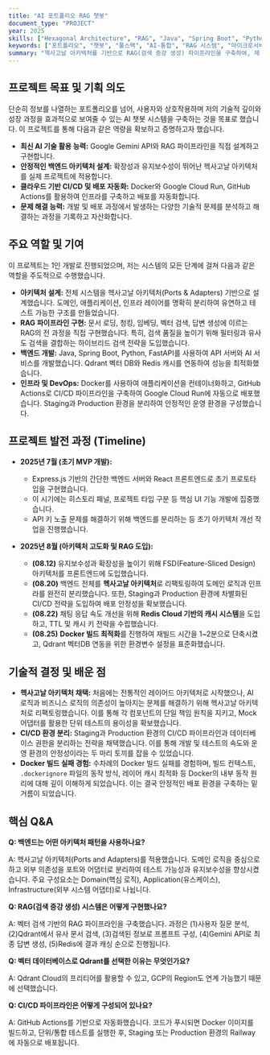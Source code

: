 ```yaml
---
title: "AI 포트폴리오 RAG 챗봇"
document_type: "PROJECT"
year: 2025
skills: ["Hexagonal Architecture", "RAG", "Java", "Spring Boot", "Python", "FastAPI", "React", "Docker", "GCP Cloud Run", "CI/CD", "Qdrant", "Redis", "PostgreSQL", "Gemini API"]
keywords: ["포트폴리오", "챗봇", "풀스택", "AI-통합", "RAG 시스템", "마이크로서비스"]
summary: "헥사고날 아키텍처를 기반으로 RAG(검색 증강 생성) 파이프라인을 구축하여, 제 포트폴리오에 대해 자연어로 답변하는 AI 챗봇 시스템을 설계하고 개발했습니다."
---
```


## 프로젝트 목표 및 기획 의도

단순히 정보를 나열하는 포트폴리오를 넘어, 사용자와 상호작용하며 저의 기술적 깊이와 성장 과정을 효과적으로 보여줄 수 있는 AI 챗봇 시스템을 구축하는 것을 목표로 했습니다. 이 프로젝트를 통해 다음과 같은 역량을 확보하고 증명하고자 했습니다.

- **최신 AI 기술 활용 능력:** Google Gemini API와 RAG 파이프라인을 직접 설계하고 구현합니다.
- **안정적인 백엔드 아키텍처 설계:** 확장성과 유지보수성이 뛰어난 헥사고날 아키텍처를 실제 프로젝트에 적용합니다.
- **클라우드 기반 CI/CD 및 배포 자동화:** Docker와 Google Cloud Run, GitHub Actions를 활용하여 인프라를 구축하고 배포를 자동화합니다.
- **문제 해결 능력:** 개발 및 배포 과정에서 발생하는 다양한 기술적 문제를 분석하고 해결하는 과정을 기록하고 자산화합니다.

## 주요 역할 및 기여

이 프로젝트는 1인 개발로 진행되었으며, 저는 시스템의 모든 단계에 걸쳐 다음과 같은 역할을 주도적으로 수행했습니다.

- **아키텍처 설계:** 전체 시스템을 헥사고날 아키텍처(Ports & Adapters) 기반으로 설계했습니다. 도메인, 애플리케이션, 인프라 레이어를 명확히 분리하여 유연하고 테스트 가능한 구조를 만들었습니다.
- **RAG 파이프라인 구현:** 문서 로딩, 청킹, 임베딩, 벡터 검색, 답변 생성에 이르는 RAG의 전 과정을 직접 구현했습니다. 특히, 검색 품질을 높이기 위해 필터링과 유사도 검색을 결합하는 하이브리드 검색 전략을 도입했습니다.
- **백엔드 개발:** Java, Spring Boot, Python, FastAPI를 사용하여 API 서버와 AI 서비스를 개발했습니다. Qdrant 벡터 DB와 Redis 캐시를 연동하여 성능을 최적화했습니다.
- **인프라 및 DevOps:** Docker를 사용하여 애플리케이션을 컨테이너화하고, GitHub Actions로 CI/CD 파이프라인을 구축하여 Google Cloud Run에 자동으로 배포했습니다. Staging과 Production 환경을 분리하여 안정적인 운영 환경을 구성했습니다.

## 프로젝트 발전 과정 (Timeline)

- **2025년 7월 (초기 MVP 개발):**
  - Express.js 기반의 간단한 백엔드 서버와 React 프론트엔드로 초기 프로토타입을 구현했습니다.
  - 이 시기에는 히스토리 패널, 프로젝트 타입 구분 등 핵심 UI 기능 개발에 집중했습니다.
  - API 키 노출 문제를 해결하기 위해 백엔드를 분리하는 등 초기 아키텍처 개선 작업을 진행했습니다.

- **2025년 8월 (아키텍처 고도화 및 RAG 도입):**
  - **(08.12)** 유지보수성과 확장성을 높이기 위해 FSD(Feature-Sliced Design) 아키텍처를 프론트엔드에 도입했습니다.
  - **(08.20)** 백엔드 전체를 **헥사고날 아키텍처**로 리팩토링하여 도메인 로직과 인프라를 완전히 분리했습니다. 또한, Staging과 Production 환경에 차별화된 CI/CD 전략을 도입하여 배포 안정성을 확보했습니다.
  - **(08.22)** 채팅 응답 속도 개선을 위해 **Redis Cloud 기반의 캐시 시스템**을 도입하고, TTL 및 캐시 키 전략을 수립했습니다.
  - **(08.25)** **Docker 빌드 최적화**를 진행하여 재빌드 시간을 1~2분으로 단축시켰고, Qdrant 벡터DB 연동을 위한 환경변수 설정을 표준화했습니다.

## 기술적 결정 및 배운 점

- **헥사고날 아키텍처 채택:** 처음에는 전통적인 레이어드 아키텍처로 시작했으나, AI 로직과 비즈니스 로직의 의존성이 높아지는 문제를 해결하기 위해 헥사고날 아키텍처로 리팩토링했습니다. 이를 통해 각 컴포넌트의 단일 책임 원칙을 지키고, Mock 어댑터를 활용한 단위 테스트의 용이성을 확보했습니다.
- **CI/CD 환경 분리:** Staging과 Production 환경의 CI/CD 파이프라인과 데이터베이스 권한을 분리하는 전략을 채택했습니다. 이를 통해 개발 및 테스트의 속도와 운영 환경의 안정성이라는 두 마리 토끼를 잡을 수 있었습니다.
- **Docker 빌드 실패 경험:** 수차례의 Docker 빌드 실패를 경험하며, 빌드 컨텍스트, `.dockerignore` 파일의 동작 방식, 레이어 캐시 최적화 등 Docker의 내부 동작 원리에 대해 깊이 이해하게 되었습니다. 이는 결국 안정적인 배포 환경을 구축하는 밑거름이 되었습니다.

## 핵심 Q&A

**Q: 백엔드는 어떤 아키텍처 패턴을 사용하나요?**

A: 헥사고날 아키텍처(Ports and Adapters)를 적용했습니다. 도메인 로직을 중심으로 하고 외부 의존성을 포트와 어댑터로 분리하여 테스트 가능성과 유지보수성을 향상시켰습니다. 주요 구성요소는 Domain(핵심 로직), Application(유스케이스), Infrastructure(외부 시스템 어댑터)로 나뉩니다.

**Q: RAG(검색 증강 생성) 시스템은 어떻게 구현했나요?**

A: 벡터 검색 기반의 RAG 파이프라인을 구축했습니다. 과정은 (1)사용자 질문 분석, (2)Qdrant에서 유사 문서 검색, (3)검색된 정보로 프롬프트 구성, (4)Gemini API로 최종 답변 생성, (5)Redis에 결과 캐싱 순으로 진행됩니다.

**Q: 벡터 데이터베이스로 Qdrant를 선택한 이유는 무엇인가요?**

A: Qdrant Cloud의 프리티어를 활용할 수 있고, GCP의 Region도 연계 가능했기 때문에 선택했습니다. 

**Q: CI/CD 파이프라인은 어떻게 구성되어 있나요?**

A: GitHub Actions를 기반으로 자동화했습니다. 코드가 푸시되면 Docker 이미지를 빌드하고, 단위/통합 테스트를 실행한 후, Staging 또는 Production 환경의 Railway에 자동으로 배포됩니다.